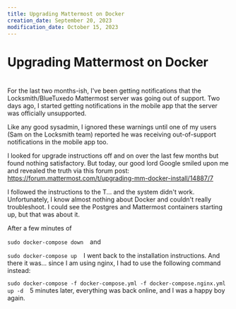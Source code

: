 ```yaml
---
title: Upgrading Mattermost on Docker
creation_date: September 20, 2023
modification_date: October 15, 2023
---
```



# Upgrading Mattermost on Docker
# 

For the last two months-ish, I've been getting notifications that the Locksmith/BlueTuxedo Mattermost server was going out of support. Two days ago, I started getting notifications in the mobile app that the server was officially unsupported.

Like any good sysadmin, I ignored these warnings until one of my users (Sam on the Locksmith team) reported he was receiving out-of-support notifications in the mobile app too.

I looked for upgrade instructions off and on over the last few months but found nothing satisfactory. But today, our good lord Google smiled upon me and revealed the truth via this forum post: https://forum.mattermost.com/t/upgrading-mm-docker-install/14887/7

I followed the instructions to the T... and the system didn't work. Unfortunately, I know almost nothing about Docker and couldn't really troubleshoot. I could see the Postgres and Mattermost containers starting up, but that was about it. 

After a few minutes of

`sudo docker-compose down`
`
`
and

`sudo docker-compose up`
`
`
I went back to the installation instructions. And there it was... since I am using nginx, I had to use the following command instead:

`sudo docker-compose -f docker-compose.yml -f docker-compose.nginx.yml up -d`
`
`
5 minutes later, everything was back online, and I was a happy boy again.
